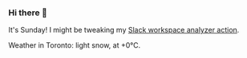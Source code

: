 ### Hi there :wave:

It's Sunday! I might be tweaking my [Slack workspace analyzer action](https://github.com/bewuethr/slack-analyzer).

Weather in Toronto: light snow, at +0°C.
